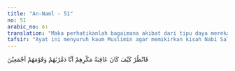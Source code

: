 ```yaml
---
title: "An-Naml - 51"
no: 51
arabic_no: ٥١
translation: "Maka perhatikanlah bagaimana akibat dari tipu daya mereka, bahwa Kami membinasakan mereka dan kaum mereka semuanya."
tafsir: "Ayat ini menyuruh kaum Muslimin agar memikirkan kisah Nabi Saleh dan kaumnya. Kepada kaum Nabi Saleh ini, Allah menimpakan azab yang menghancurkan mereka sampai ke akar-akarnya ('azb isti'sal). Azab itu sebagai akibat kedurhakaan mereka kepada Nabi Saleh, dan tipu daya mereka untuk membinasakan nabi itu dan orang-orang yang beriman besertanya. Mereka dibinasakan Allah dengan sambaran petir yang dahsyat yang tiada terkira. Sesuai dengan sunatullah, maka malapetaka dan azab itu akan ditimpakan pula kepada orang-orang musyrik Mekah, seandainya mereka tetap ingkar dan menentang seruan Nabi Muhammad \n\nAda riwayat menerangkan bahwa Nabi Saleh membuat suatu masjid di salah satu lembah di al-hijr. Beliau biasa mengerjakan salat di masjid itu. Setelah ia menyampaikan ancaman Allah, maka beliau dan keluarganya beserta orang-orang yang beriman dengannya pergi ke masjid itu. Karena kepergiannya itu, kaumnya berunding dan memutuskan untuk membunuh Nabi Saleh sebelum hari yang ketiga dari hari yang dijanjikannya. Maka pergilah beberapa orang kaumnya ke lembah masjid untuk melaksanakan rencana itu. Akan tetapi, dalam perjalanan mereka ditimpa batu besar sebelum sempat melaksanakan maksudnya itu. Kaumnya yang lain dibinasakan Allah dengan sambaran petir. Nabi Saleh dan pengikut-pengikutnya terlepas dan selamat dari azab itu."
---
```


فَانْظُرْ كَيْفَ كَانَ عَاقِبَةُ مَكْرِهِمْ اَنَّا دَمَّرْنٰهُمْ وَقَوْمَهُمْ اَجْمَعِيْنَ  
